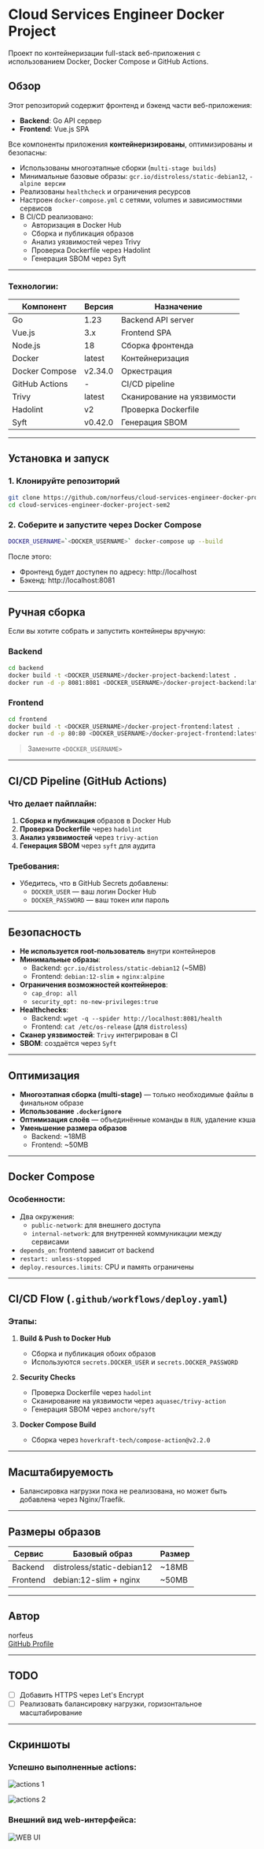 # Cloud Services Engineer Docker Project

Проект по контейнеризации full-stack веб-приложения с использованием Docker, Docker Compose и GitHub Actions.

## Обзор

Этот репозиторий содержит фронтенд и бэкенд части веб-приложения:
- **Backend**: Go API сервер
- **Frontend**: Vue.js SPA

Все компоненты приложения **контейнеризированы**, оптимизированы и безопасны:
- Использованы многоэтапные сборки (`multi-stage builds`)
- Минимальные базовые образы: `gcr.io/distroless/static-debian12`, `-alpine версии`
- Реализованы `healthcheck` и ограничения ресурсов
- Настроен `docker-compose.yml` с сетями, volumes и зависимостями сервисов
- В CI/CD реализовано:
  - Авторизация в Docker Hub
  - Сборка и публикация образов
  - Анализ уязвимостей через Trivy
  - Проверка Dockerfile через Hadolint
  - Генерация SBOM через Syft

---

### Технологии:

| Компонент | Версия | Назначение |
|----------|--------|------------|
| Go       | 1.23   | Backend API server |
| Vue.js   | 3.x    | Frontend SPA |
| Node.js  | 18     | Сборка фронтенда |
| Docker   | latest | Контейнеризация |
| Docker Compose | v2.34.0 | Оркестрация |
| GitHub Actions | - | CI/CD pipeline |
| Trivy    | latest | Сканирование на уязвимости |
| Hadolint | v2     | Проверка Dockerfile |
| Syft     | v0.42.0 | Генерация SBOM |

---

## Установка и запуск

### 1. Клонируйте репозиторий

```bash
git clone https://github.com/norfeus/cloud-services-engineer-docker-project-sem2.git
cd cloud-services-engineer-docker-project-sem2
```

### 2. Соберите и запустите через Docker Compose

```bash
DOCKER_USERNAME=`<DOCKER_USERNAME>` docker-compose up --build
```

После этого:
- Фронтенд будет доступен по адресу: http://localhost
- Бэкенд: http://localhost:8081

---

## Ручная сборка

Если вы хотите собрать и запустить контейнеры вручную:

### Backend

```bash
cd backend
docker build -t <DOCKER_USERNAME>/docker-project-backend:latest .
docker run -d -p 8081:8081 <DOCKER_USERNAME>/docker-project-backend:latest
```

### Frontend

```bash
cd frontend
docker build -t <DOCKER_USERNAME>/docker-project-frontend:latest .
docker run -d -p 80:80 <DOCKER_USERNAME>/docker-project-frontend:latest
```

> Замените `<DOCKER_USERNAME>`

---

## CI/CD Pipeline (GitHub Actions)

### Что делает пайплайн:
1. **Сборка и публикация** образов в Docker Hub
2. **Проверка Dockerfile** через `hadolint`
3. **Анализ уязвимостей** через `trivy-action`
4. **Генерация SBOM** через `syft` для аудита

### Требования:
- Убедитесь, что в GitHub Secrets добавлены:
  - `DOCKER_USER` — ваш логин Docker Hub
  - `DOCKER_PASSWORD` — ваш токен или пароль

---

## Безопасность

- **Не используется root-пользователь** внутри контейнеров
- **Минимальные образы**:
  - Backend: `gcr.io/distroless/static-debian12` (~5MB)
  - Frontend: `debian:12-slim` + `nginx:alpine`
- **Ограничения возможностей контейнеров**:
  - `cap_drop: all`
  - `security_opt: no-new-privileges:true`
- **Healthchecks**:
  - Backend: `wget -q --spider http://localhost:8081/health`
  - Frontend: `cat /etc/os-release` (для `distroless`)
- **Сканер уязвимостей**: `Trivy` интегрирован в CI
- **SBOM**: создаётся через `Syft`

---

## Оптимизация

- **Многоэтапная сборка (multi-stage)** — только необходимые файлы в финальном образе
- **Использование `.dockerignore`**
- **Оптимизация слоёв** — объединённые команды в `RUN`, удаление кэша
- **Уменьшение размера образов**
  - Backend: ~18MB
  - Frontend: ~50MB

---

## Docker Compose

### Особенности:
- Два окружения:
  - `public-network`: для внешнего доступа
  - `internal-network`: для внутренней коммуникации между сервисами
- `depends_on`: frontend зависит от backend
- `restart: unless-stopped`
- `deploy.resources.limits`: CPU и память ограничены


---

## CI/CD Flow (`.github/workflows/deploy.yaml`)

### Этапы:

1. **Build & Push to Docker Hub**
   - Сборка и публикация обоих образов
   - Используются `secrets.DOCKER_USER` и `secrets.DOCKER_PASSWORD`

2. **Security Checks**
   - Проверка Dockerfile через `hadolint`
   - Сканирование на уязвимости через `aquasec/trivy-action`
   - Генерация SBOM через `anchore/syft`

3. **Docker Compose Build**
   - Сборка через `hoverkraft-tech/compose-action@v2.2.0`

---

## Масштабируемость

- Балансировка нагрузки пока не реализована, но может быть добавлена через Nginx/Traefik.

---

## Размеры образов

| Сервис | Базовый образ | Размер |
|-------|---------------|--------|
| Backend | distroless/static-debian12 | ~18MB |
| Frontend | debian:12-slim + nginx | ~50MB |

---

## Автор

norfeus  
[GitHub Profile](https://github.com/norfeus)

---

## TODO

- [ ] Добавить HTTPS через Let's Encrypt
- [ ] Реализовать балансировку нагрузки, горизонтальное масштабирование

---

## Скриншоты 

### Успешно выполненные actions: 

![actions 1](./scr1.png) 

![actions 2](./scr1.png) 

### Внешний вид web-интерфейса: 

![WEB UI](./scr1.png) 


